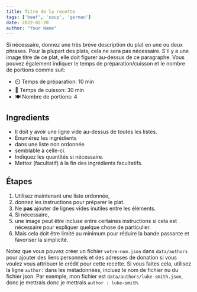```yaml
---
title: Titre de la recette
tags: ['beef', 'soup', 'german']
date: 2022-02-20
author: "Your Name"
---
```


Si nécessaire, donnez une très brève description du plat en une ou deux phrases.
Pour la plupart des plats, cela ne sera pas nécessaire.
S'il y a une image titre de ce plat, elle doit figurer au-dessus de ce paragraphe.
Vous pouvez également indiquer le temps de préparation/cuisson et le nombre de portions comme suit:

- ⏲️ Temps de préparation: 10 min
- 🍳 Temps de cuisson: 30 min
- 🍽️ Nombre de portions: 4

## Ingredients

- Il doit y avoir une ligne vide au-dessus de toutes les listes.
- Énumérez les ingrédients
- dans une liste non ordonnée
- semblable à celle-ci.
- Indiquez les quantités si nécessaire.
- Mettez (facultatif) à la fin des ingrédients facultatifs.

## Étapes

1. Utilisez maintenant une liste ordonnée,
2. donnez les instructions pour préparer le plat.
3. Ne **pas** ajouter de lignes vides inutiles entre les éléments.
4. Si nécessaire,
5. une image peut être incluse entre certaines instructions si cela est nécessaire pour expliquer quelque chose de particulier.
6. Mais cela doit être limité au minimum pour réduire la bande passante et favoriser la simplicité.

Notez que vous pouvez créer un fichier `votre-nom.json` dans `data/authors` pour ajouter
des liens personnels et des adresses de donation si vous voulez vous attribuer le crédit pour cette recette. Si vous
faites cela, utilisez la ligne `author:` dans les métadonnées, incluez le nom de fichier nu
du fichier json. Par exemple, mon fichier est `data/authors/luke-smith.json`, donc je mettrais
donc je mettrais `author : luke-smith`.
